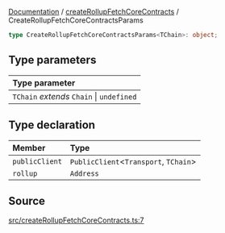 [Documentation](../../README.md) / [createRollupFetchCoreContracts](../README.md) / CreateRollupFetchCoreContractsParams

```ts
type CreateRollupFetchCoreContractsParams<TChain>: object;
```

## Type parameters

| Type parameter                            |
| :---------------------------------------- |
| `TChain` _extends_ `Chain` \| `undefined` |

## Type declaration

| Member         | Type                                    |
| :------------- | :-------------------------------------- |
| `publicClient` | `PublicClient`\<`Transport`, `TChain`\> |
| `rollup`       | `Address`                               |

## Source

[src/createRollupFetchCoreContracts.ts:7](https://github.com/anegg0/arbitrum-orbit-sdk/blob/8d986d322aefb470a79fa3dc36918f72097df8c1/src/createRollupFetchCoreContracts.ts#L7)
